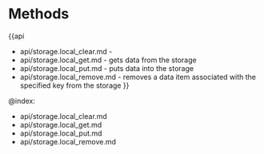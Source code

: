 
Methods
=======

{{api
- api/storage.local_clear.md - 
- api/storage.local_get.md - gets data from the storage
- api/storage.local_put.md - puts data into the storage
- api/storage.local_remove.md - removes a data item associated with the specified key from the storage
}}

@index:
- api/storage.local_clear.md
- api/storage.local_get.md
- api/storage.local_put.md
- api/storage.local_remove.md


